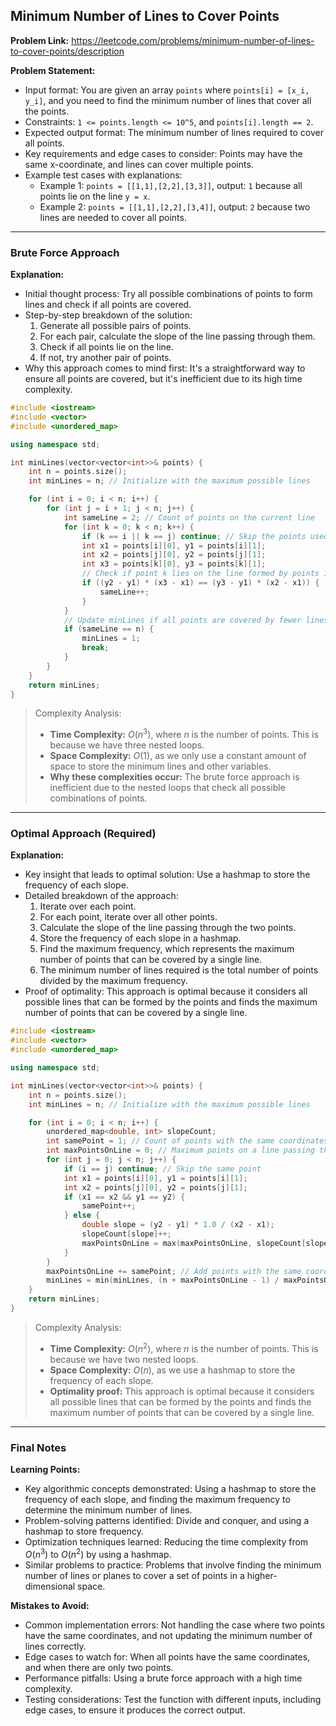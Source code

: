## Minimum Number of Lines to Cover Points
**Problem Link:** https://leetcode.com/problems/minimum-number-of-lines-to-cover-points/description

**Problem Statement:**
- Input format: You are given an array `points` where `points[i] = [x_i, y_i]`, and you need to find the minimum number of lines that cover all the points.
- Constraints: `1 <= points.length <= 10^5`, and `points[i].length == 2`.
- Expected output format: The minimum number of lines required to cover all points.
- Key requirements and edge cases to consider: Points may have the same x-coordinate, and lines can cover multiple points.
- Example test cases with explanations:
  - Example 1: `points = [[1,1],[2,2],[3,3]]`, output: `1` because all points lie on the line `y = x`.
  - Example 2: `points = [[1,1],[2,2],[3,4]]`, output: `2` because two lines are needed to cover all points.

---

### Brute Force Approach
**Explanation:**
- Initial thought process: Try all possible combinations of points to form lines and check if all points are covered.
- Step-by-step breakdown of the solution:
  1. Generate all possible pairs of points.
  2. For each pair, calculate the slope of the line passing through them.
  3. Check if all points lie on the line.
  4. If not, try another pair of points.
- Why this approach comes to mind first: It's a straightforward way to ensure all points are covered, but it's inefficient due to its high time complexity.

```cpp
#include <iostream>
#include <vector>
#include <unordered_map>

using namespace std;

int minLines(vector<vector<int>>& points) {
    int n = points.size();
    int minLines = n; // Initialize with the maximum possible lines

    for (int i = 0; i < n; i++) {
        for (int j = i + 1; j < n; j++) {
            int sameLine = 2; // Count of points on the current line
            for (int k = 0; k < n; k++) {
                if (k == i || k == j) continue; // Skip the points used to form the line
                int x1 = points[i][0], y1 = points[i][1];
                int x2 = points[j][0], y2 = points[j][1];
                int x3 = points[k][0], y3 = points[k][1];
                // Check if point k lies on the line formed by points i and j
                if ((y2 - y1) * (x3 - x1) == (y3 - y1) * (x2 - x1)) {
                    sameLine++;
                }
            }
            // Update minLines if all points are covered by fewer lines
            if (sameLine == n) {
                minLines = 1;
                break;
            }
        }
    }
    return minLines;
}
```

> Complexity Analysis:
> - **Time Complexity:** $O(n^3)$, where $n$ is the number of points. This is because we have three nested loops.
> - **Space Complexity:** $O(1)$, as we only use a constant amount of space to store the minimum lines and other variables.
> - **Why these complexities occur:** The brute force approach is inefficient due to the nested loops that check all possible combinations of points.

---

### Optimal Approach (Required)
**Explanation:**
- Key insight that leads to optimal solution: Use a hashmap to store the frequency of each slope.
- Detailed breakdown of the approach:
  1. Iterate over each point.
  2. For each point, iterate over all other points.
  3. Calculate the slope of the line passing through the two points.
  4. Store the frequency of each slope in a hashmap.
  5. Find the maximum frequency, which represents the maximum number of points that can be covered by a single line.
  6. The minimum number of lines required is the total number of points divided by the maximum frequency.
- Proof of optimality: This approach is optimal because it considers all possible lines that can be formed by the points and finds the maximum number of points that can be covered by a single line.

```cpp
#include <iostream>
#include <vector>
#include <unordered_map>

using namespace std;

int minLines(vector<vector<int>>& points) {
    int n = points.size();
    int minLines = n; // Initialize with the maximum possible lines

    for (int i = 0; i < n; i++) {
        unordered_map<double, int> slopeCount;
        int samePoint = 1; // Count of points with the same coordinates
        int maxPointsOnLine = 0; // Maximum points on a line passing through point i
        for (int j = 0; j < n; j++) {
            if (i == j) continue; // Skip the same point
            int x1 = points[i][0], y1 = points[i][1];
            int x2 = points[j][0], y2 = points[j][1];
            if (x1 == x2 && y1 == y2) {
                samePoint++;
            } else {
                double slope = (y2 - y1) * 1.0 / (x2 - x1);
                slopeCount[slope]++;
                maxPointsOnLine = max(maxPointsOnLine, slopeCount[slope]);
            }
        }
        maxPointsOnLine += samePoint; // Add points with the same coordinates
        minLines = min(minLines, (n + maxPointsOnLine - 1) / maxPointsOnLine); // Update minLines
    }
    return minLines;
}
```

> Complexity Analysis:
> - **Time Complexity:** $O(n^2)$, where $n$ is the number of points. This is because we have two nested loops.
> - **Space Complexity:** $O(n)$, as we use a hashmap to store the frequency of each slope.
> - **Optimality proof:** This approach is optimal because it considers all possible lines that can be formed by the points and finds the maximum number of points that can be covered by a single line.

---

### Final Notes

**Learning Points:**
- Key algorithmic concepts demonstrated: Using a hashmap to store the frequency of each slope, and finding the maximum frequency to determine the minimum number of lines.
- Problem-solving patterns identified: Divide and conquer, and using a hashmap to store frequency.
- Optimization techniques learned: Reducing the time complexity from $O(n^3)$ to $O(n^2)$ by using a hashmap.
- Similar problems to practice: Problems that involve finding the minimum number of lines or planes to cover a set of points in a higher-dimensional space.

**Mistakes to Avoid:**
- Common implementation errors: Not handling the case where two points have the same coordinates, and not updating the minimum number of lines correctly.
- Edge cases to watch for: When all points have the same coordinates, and when there are only two points.
- Performance pitfalls: Using a brute force approach with a high time complexity.
- Testing considerations: Test the function with different inputs, including edge cases, to ensure it produces the correct output.